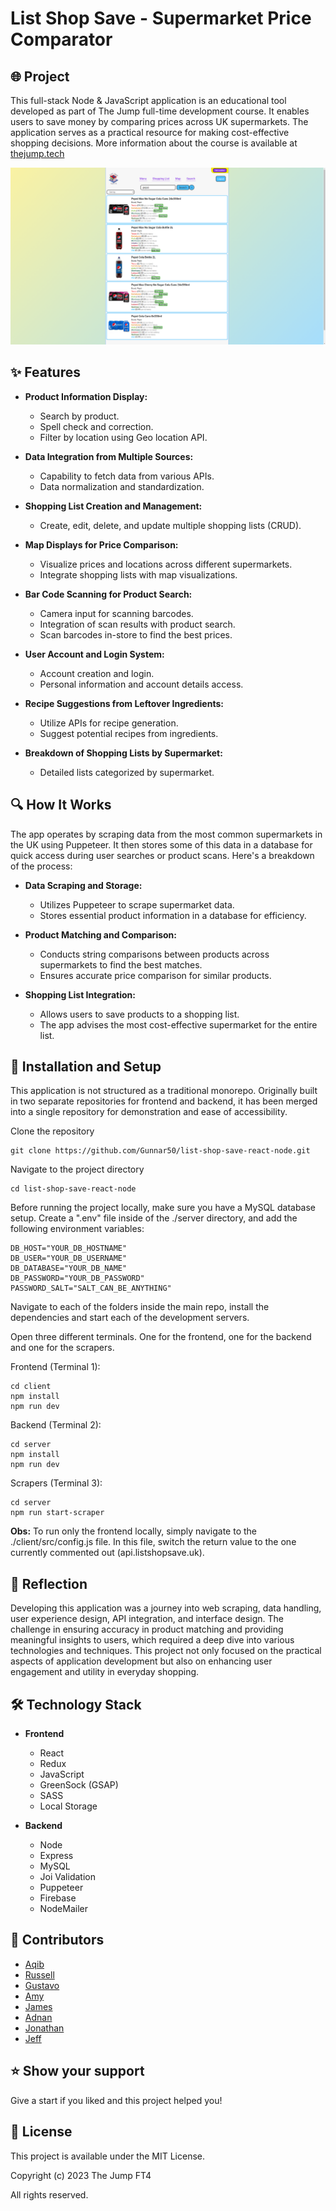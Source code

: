# List Shop Save - Supermarket Price Comparator

## 🌐 Project

This full-stack Node & JavaScript application is an educational tool developed as part of The Jump full-time development course. It enables users to save money by comparing prices across UK supermarkets. The application serves as a practical resource for making cost-effective shopping decisions. More information about the course is available at [thejump.tech](https://www.thejump.tech)

<!-- ### 🏠 [Demo Link](https://listshopsave.uk/) -->

![alt text](client/Logos/readme.PNG)

## ✨ Features

- **Product Information Display:**

  - Search by product.
  - Spell check and correction.
  - Filter by location using Geo location API.

- **Data Integration from Multiple Sources:**

  - Capability to fetch data from various APIs.
  - Data normalization and standardization.

- **Shopping List Creation and Management:**

  - Create, edit, delete, and update multiple shopping lists (CRUD).

- **Map Displays for Price Comparison:**

  - Visualize prices and locations across different supermarkets.
  - Integrate shopping lists with map visualizations.

- **Bar Code Scanning for Product Search:**

  - Camera input for scanning barcodes.
  - Integration of scan results with product search.
  - Scan barcodes in-store to find the best prices.

- **User Account and Login System:**

  - Account creation and login.
  - Personal information and account details access.

- **Recipe Suggestions from Leftover Ingredients:**

  - Utilize APIs for recipe generation.
  - Suggest potential recipes from ingredients.

- **Breakdown of Shopping Lists by Supermarket:**

  - Detailed lists categorized by supermarket.

## 🔍 How It Works

The app operates by scraping data from the most common supermarkets in the UK using Puppeteer. It then stores some of this data in a database for quick access during user searches or product scans. Here's a breakdown of the process:

- **Data Scraping and Storage:**

  - Utilizes Puppeteer to scrape supermarket data.
  - Stores essential product information in a database for efficiency.

- **Product Matching and Comparison:**

  - Conducts string comparisons between products across supermarkets to find the best matches.
  - Ensures accurate price comparison for similar products.

- **Shopping List Integration:**
  - Allows users to save products to a shopping list.
  - The app advises the most cost-effective supermarket for the entire list.

## 🔧 Installation and Setup

This application is not structured as a traditional monorepo. Originally built in two separate repositories for frontend and backend, it has been merged into a single repository for demonstration and ease of accessibility.

Clone the repository

```
git clone https://github.com/Gunnar50/list-shop-save-react-node.git
```

Navigate to the project directory

```
cd list-shop-save-react-node
```

Before running the project locally, make sure you have a MySQL database setup.
Create a ".env" file inside of the ./server directory, and add the following environment variables:

```
DB_HOST="YOUR_DB_HOSTNAME"
DB_USER="YOUR_DB_USERNAME"
DB_DATABASE="YOUR_DB_NAME"
DB_PASSWORD="YOUR_DB_PASSWORD"
PASSWORD_SALT="SALT_CAN_BE_ANYTHING"
```

Navigate to each of the folders inside the main repo, install the dependencies and start each of the development servers.

Open three different terminals. One for the frontend, one for the backend and one for the scrapers.

Frontend (Terminal 1):

```
cd client
npm install
npm run dev
```

Backend (Terminal 2):

```
cd server
npm install
npm run dev
```

Scrapers (Terminal 3):

```
cd server
npm run start-scraper
```

**Obs:** To run only the frontend locally, simply navigate to the ./client/src/config.js file. In this file, switch the return value to the one currently commented out (api.listshopsave.uk).

## 🧠 Reflection

Developing this application was a journey into web scraping, data handling, user experience design, API integration, and interface design. The challenge in ensuring accuracy in product matching and providing meaningful insights to users, which required a deep dive into various technologies and techniques. This project not only focused on the practical aspects of application development but also on enhancing user engagement and utility in everyday shopping.

## 🛠️ Technology Stack

- **Frontend**

  - React
  - Redux
  - JavaScript
  - GreenSock (GSAP)
  - SASS
  - Local Storage

- **Backend**
  - Node
  - Express
  - MySQL
  - Joi Validation
  - Puppeteer
  - Firebase
  - NodeMailer

## 👥 Contributors

- [Aqib](www.github.com/aqibshabir)
- [Russell](https://www.github.com/russell-gh)
- [Gustavo](https://www.github.com/Gunnar50)
- [Amy](https://www.github.com/amy-monroe)
- [James](https://www.github.com/jamescode22)
- [Adnan](https://www.github.com/AdnanH155)
- [Jonathan](https://www.github.com/JonathanBanerjee)
- [Jeff](https://www.github.com/maverickjay1)

## ⭐️ Show your support

Give a start if you liked and this project helped you!

## 📝 License

This project is available under the MIT License.

Copyright (c) 2023 The Jump FT4

All rights reserved.
